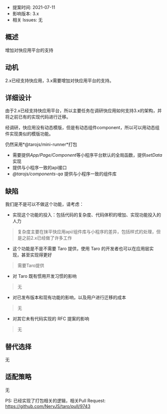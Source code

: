 - 提案时间: 2021-07-11
- 影响版本: 3.x
- 相关 Issues: 无

## 概述

增加对快应用平台的支持

## 动机

2.x已经支持快应用，3.x需要增加对快应用平台的支持。

## 详细设计

由于2.x已经支持快应用平台，所以主要任务在调研快应用如何支持3.x的架构，并将之前已有的实现代码进行迁移。

经调研，快应用没有动态模版，但是有动态组件component，所以可以用动态组件实现类似的模版功能。

仍然采用*@tarojs/mini-runner*打包
* 需要提供*App/Page/Component*等小程序平台默认的全局函数，提供*setData*实现
* 提供与小程序一致的api接口
* *@tarojs/components-qa* 提供与小程序一致的组件库

## 缺陷

我们是不是可以不做这个功能，请考虑：

- 实现这个功能的投入：包括代码的复杂度、代码体积的增加、实现功能投入的人力
> 复杂度主要在抹平快应用api/组件库与小程序的差异，包括样式的处理，但是之前2.x已经做了许多工作
- 这个功能是不是不需要 Taro 提供，使用 Taro 的开发者也可以在应用层实现，甚至实现得更好
> 需要Taro提供
- 对 Taro 既有惯用开发习惯的影响
> 无
- 对已发布版本和现有功能的影响，以及用户进行迁移的成本
> 无
- 对其它未有代码实现的 RFC 提案的影响
> 无

## 替代选择

无


## 适配策略

无

PS: 已经实现了打包相关的逻辑，相关Pull Request: https://github.com/NervJS/taro/pull/9743

